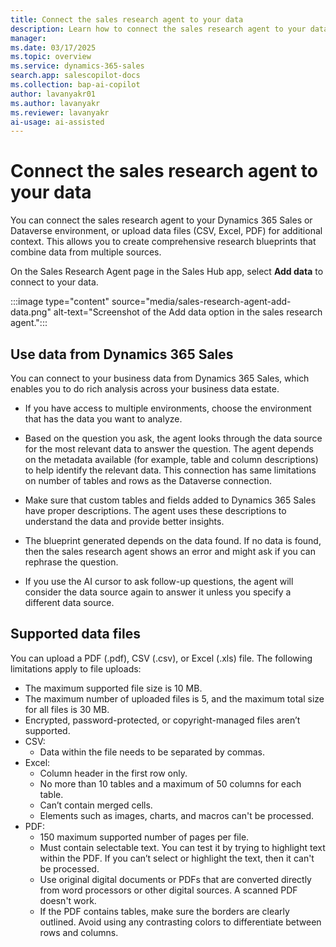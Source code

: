 ```yaml
---
title: Connect the sales research agent to your data
description: Learn how to connect the sales research agent to your data.
manager:
ms.date: 03/17/2025
ms.topic: overview
ms.service: dynamics-365-sales
search.app: salescopilot-docs
ms.collection: bap-ai-copilot
author: lavanyakr01
ms.author: lavanyakr
ms.reviewer: lavanyakr
ai-usage: ai-assisted
---
```


# Connect the sales research agent to your data

You can connect the sales research agent to your Dynamics 365 Sales or Dataverse environment, or upload data files (CSV, Excel, PDF) for additional context. This allows you to create comprehensive research blueprints that combine data from multiple sources.

On the Sales Research Agent page in the Sales Hub app, select **Add data** to connect to your data.

:::image type="content" source="media/sales-research-agent-add-data.png" alt-text="Screenshot of the Add data option in the sales research agent.":::

## Use data from Dynamics 365 Sales

You can connect to your business data from Dynamics 365 Sales, which enables you to do rich analysis across your business data estate.

- If you have access to multiple environments, choose the environment that has the data you want to analyze.

- Based on the question you ask, the agent looks through the data source for the most relevant data to answer the question. The agent depends on the metadata available (for example, table and column descriptions) to help identify the relevant data. This connection has same limitations on number of tables and rows as the Dataverse connection. 
- Make sure that custom tables and fields added to Dynamics 365 Sales have proper descriptions. The agent uses these descriptions to understand the data and provide better insights.
- The blueprint generated depends on the data found. If no data is found, then the sales research agent shows an error and might ask if you can rephrase the question.  
- If you use the AI cursor to ask follow-up questions, the agent will consider the data source again to answer it unless you specify a different data source.  

## Supported data files

You can upload a PDF (.pdf), CSV (.csv), or Excel (.xls) file. The following limitations apply to file uploads:

- The maximum supported file size is 10 MB. 
- The maximum number of uploaded files is 5, and the maximum total size for all files is 30 MB. 
- Encrypted, password-protected, or copyright-managed files aren’t supported.
- CSV:
    - Data within the file needs to be separated by commas.
- Excel:
    - Column header in the first row only.
    - No more than 10 tables and a maximum of 50 columns for each table.
    - Can’t contain merged cells.
    - Elements such as images, charts, and macros can't be processed.
- PDF:
    - 150 maximum supported number of pages per file.
    - Must contain selectable text. You can test it by trying to highlight text within the PDF. If you can’t select or highlight the text, then it can't be processed.
    - Use original digital documents or PDFs that are converted directly from word processors or other digital sources. A scanned PDF doesn't work.
    - If the PDF contains tables, make sure the borders are clearly outlined. Avoid using any contrasting colors to differentiate between rows and columns.
